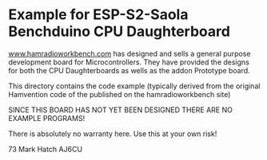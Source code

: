 # Example for ESP-S2-Saola Benchduino CPU Daughterboard
 
 
www.hamradioworkbench.com has designed and sells a general purpose development
board for Microcontrollers. They have provided the designs for both the CPU
Daughterboards as wells as the addon Prototype board.

This directory contains the code example (typically derived from the original 
Hamvention code of the published on the hamradioworkbench site)

SINCE THIS BOARD HAS NOT YET BEEN DESIGNED THERE ARE NO EXAMPLE PROGRAMS!

There is absolutely no warranty here. Use this at your own risk!



73
Mark Hatch
AJ6CU